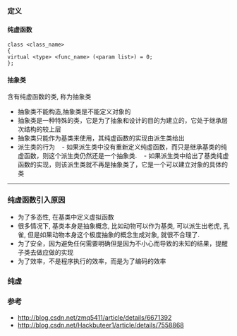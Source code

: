 ### 定义

####  纯虚函数
```
class <class_name>
{
virtual <type> <func_name> (<param list>) = 0;
};
```

#### 抽象类
含有纯虚函数的类, 称为抽象类
- 抽象类不能构造,抽象类是不能定义对象的
- 抽象类是一种特殊的类，它是为了抽象和设计的目的为建立的，它处于继承层次结构的较上层
- 抽象类只能作为基类来使用，其纯虚函数的实现由派生类给出
- 派生类的行为
    - 如果派生类中没有重新定义纯虚函数，而只是继承基类的纯虚函数，则这个派生类仍然还是一个抽象类.
    - 如果派生类中给出了基类纯虚函数的实现，则该派生类就不再是抽象类了，它是一个可以建立对象的具体的类





----

### 纯虚函数引入原因

- 为了多态性, 在基类中定义虚拟函数
- 很多情况下, 基类本身是抽象概念, 比如动物可以作为基类, 可以派生出老虎, 孔雀, 但是如果动物本身这个极度抽象的概念生成对象, 就很不合理了.
- 为了安全，因为避免任何需要明确但是因为不小心而导致的未知的结果，提醒子类去做应做的实现
- 为了效率，不是程序执行的效率，而是为了编码的效率

### 纯虚


### 参考
- http://blog.csdn.net/zmq5411/article/details/6671392
- http://blog.csdn.net/Hackbuteer1/article/details/7558868
